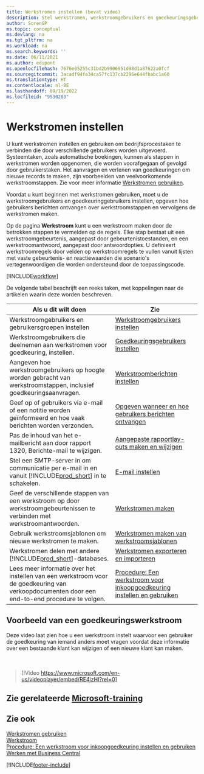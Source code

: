 ```yaml
---
title: Werkstromen instellen (bevat video)
description: Stel werkstromen, werkstroomgebruikers en goedkeuringsgebruikers in om de systeemtaken van de bedrijfsprocessen die door deze verschillende gebruikers worden uitgevoerd, met elkaar te verbinden.
author: SorenGP
ms.topic: conceptual
ms.devlang: na
ms.tgt_pltfrm: na
ms.workload: na
ms.search.keywords: ''
ms.date: 06/11/2021
ms.author: edupont
ms.openlocfilehash: 7676e05255c31bd2b9906951d98d1a87622a0fcf
ms.sourcegitcommit: 3acadf94fa34ca57fc137cb2296e644fbabc1a60
ms.translationtype: HT
ms.contentlocale: nl-BE
ms.lasthandoff: 09/19/2022
ms.locfileid: "9530283"
---
```

# <a name="set-up-workflows"></a>Werkstromen instellen

U kunt werkstromen instellen en gebruiken om bedrijfsprocestaken te verbinden die door verschillende gebruikers worden uitgevoerd. Systeemtaken, zoals automatische boekingen, kunnen als stappen in werkstromen worden opgenomen, die worden voorafgegaan of gevolgd door gebruikerstaken. Het aanvragen en verlenen van goedkeuringen om nieuwe records te maken, zijn voorbeelden van veelvoorkomende werkstroomstappen. Zie voor meer informatie [Werkstromen gebruiken](across-use-workflows.md).  

Voordat u kunt beginnen met werkstromen gebruiken, moet u de werkstroomgebruikers en goedkeuringgebruikers instellen, opgeven hoe gebruikers berichten ontvangen over werkstroomstappen en vervolgens de werkstromen maken.  

Op de pagina **Werkstroom** kunt u een werkstroom maken door de betrokken stappen te vermelden op de regels. Elke stap bestaat uit een werkstroomgebeurtenis, aangepast door gebeurtenistoestanden, en een werkstroomantwoord, aangepast door antwoordopties. U definieert werkstroomregels door velden op werkstroomregels te vullen vanuit lijsten met vaste gebeurtenis- en reactiewaarden die scenario's vertegenwoordigen die worden ondersteund door de toepassingscode.  

[!INCLUDE[workflow](includes/workflow.md)]

De volgende tabel beschrijft een reeks taken, met koppelingen naar de artikelen waarin deze worden beschreven.  

|**Als u dit wilt doen**|**Zie**|  
|------------|-------------|  
|Werkstroomgebruikers en gebruikersgroepen instellen|[Werkstroomgebruikers instellen](across-how-to-set-up-workflow-users.md)|  
|Werkstroomgebruikers die deelnemen aan werkstromen voor goedkeuring, instellen.|[Goedkeuringsgebruikers instellen](across-how-to-set-up-approval-users.md)|  
|Aangeven hoe werkstroomgebruikers op hoogte worden gebracht van werkstroomstappen, inclusief goedkeuringsaanvragen.|[Werkstroomberichten instellen](across-setting-up-workflow-notifications.md)|  
|Geef op of gebruikers via e-mail of een notitie worden geïnformeerd en hoe vaak berichten worden verzonden.|[Opgeven wanneer en hoe gebruikers berichten ontvangen](across-how-to-specify-when-and-how-to-receive-notifications.md)|  
|Pas de inhoud van het e-mailbericht aan door rapport 1320, Berichte-mail te wijzigen.|[Aangepaste rapportlay-outs maken en wijzigen](ui-how-create-custom-report-layout.md)|  
|Stel een SMTP-server in om communicatie per e-mail in en vanuit [!INCLUDE[prod_short](includes/prod_short.md)] in te schakelen.|[E-mail instellen](admin-how-setup-email.md)|
|Geef de verschillende stappen van een werkstroom op door werkstroomgebeurtenissen te verbinden met werkstroomantwoorden.|[Werkstromen maken](across-how-to-create-workflows.md)|  
|Gebruik werkstroomsjablonen om nieuwe werkstromen te maken.|[Werkstromen maken van werkstroomsjablonen](across-how-to-create-workflows-from-workflow-templates.md)|  
|Werkstromen delen met andere [!INCLUDE[prod_short](includes/prod_short.md)]-databases.|[Werkstromen exporteren en importeren](across-how-to-export-and-import-workflows.md)|  
|Lees meer informatie over het instellen van een werkstroom voor de goedkeuring van verkoopdocumenten door een end-to-end procedure te volgen.|[Procedure: Een werkstroom voor inkoopgoedkeuring instellen en gebruiken](walkthrough-setting-up-and-using-a-purchase-approval-workflow.md)|  

## <a name="example-of-an-approval-workflow"></a>Voorbeeld van een goedkeuringswerkstroom

Deze video laat zien hoe u een werkstroom instelt waarvoor een gebruiker de goedkeuring van iemand anders moet vragen voordat deze informatie over een bestaande klant kan wijzigen of een nieuwe klant kan maken.  
<br><br>  

> [!Video https://www.microsoft.com/en-us/videoplayer/embed/RE4jzHI?rel=0]

## <a name="see-related-microsoft-training"></a>Zie gerelateerde [Microsoft-training](/training/modules/create-workflows/)

## <a name="see-also"></a>Zie ook

[Werkstromen gebruiken](across-use-workflows.md)  
[Werkstroom](across-workflow.md)  
[Procedure: Een werkstroom voor inkoopgoedkeuring instellen en gebruiken](walkthrough-setting-up-and-using-a-purchase-approval-workflow.md)  
[Werken met Business Central](ui-work-product.md)


[!INCLUDE[footer-include](includes/footer-banner.md)]
